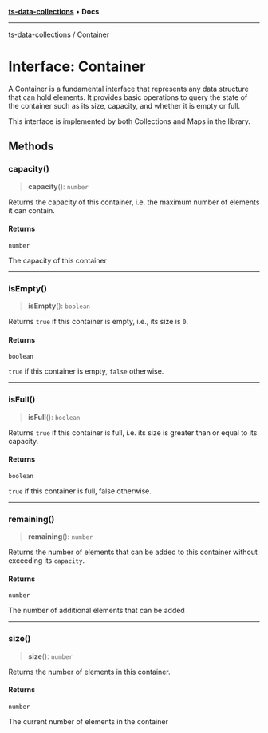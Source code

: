 [**ts-data-collections**](../README.md) • **Docs**

---

[ts-data-collections](../README.md) / Container

# Interface: Container

A Container is a fundamental interface that represents any data structure that can hold elements.
It provides basic operations to query the state of the container such as its size, capacity,
and whether it is empty or full.

This interface is implemented by both Collections and Maps in the library.

## Methods

### capacity()

> **capacity**(): `number`

Returns the capacity of this container, i.e. the maximum
number of elements it can contain.

#### Returns

`number`

The capacity of this container

---

### isEmpty()

> **isEmpty**(): `boolean`

Returns `true` if this container is empty, i.e., its size is `0`.

#### Returns

`boolean`

`true` if this container is empty, `false` otherwise.

---

### isFull()

> **isFull**(): `boolean`

Returns `true` if this container is full, i.e. its size is greater than or equal to its capacity.

#### Returns

`boolean`

`true` if this container is full, false otherwise.

---

### remaining()

> **remaining**(): `number`

Returns the number of elements that can be added to this
container without exceeding its `capacity`.

#### Returns

`number`

The number of additional elements that can be added

---

### size()

> **size**(): `number`

Returns the number of elements in this container.

#### Returns

`number`

The current number of elements in the container
